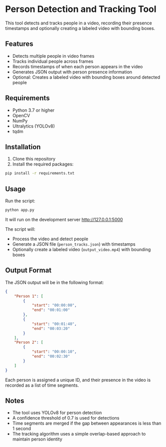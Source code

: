 # Person Detection and Tracking Tool

This tool detects and tracks people in a video, recording their presence timestamps and optionally creating a labeled video with bounding boxes.

## Features

- Detects multiple people in video frames
- Tracks individual people across frames
- Records timestamps of when each person appears in the video
- Generates JSON output with person presence information
- Optional: Creates a labeled video with bounding boxes around detected people

## Requirements

- Python 3.7 or higher
- OpenCV
- NumPy
- Ultralytics (YOLOv8)
- tqdm

## Installation

1. Clone this repository
2. Install the required packages:
```bash
pip install -r requirements.txt
```

## Usage
Run the script:
```bash
python app.py
```
It will run on the development server http://127.0.0.1:5000

The script will:
- Process the video and detect people
- Generate a JSON file (`person_tracks.json`) with timestamps
- Optionally create a labeled video (`output_video.mp4`) with bounding boxes
  

## Output Format

The JSON output will be in the following format:
```json
{
    "Person 1": [
        {
            "start": "00:00:00",
            "end": "00:01:00"
        },
        {
            "start": "00:01:40",
            "end": "00:03:20"
        }
    ],
    "Person 2": [
        {
            "start": "00:00:10",
            "end": "00:02:30"
        }
    ]
}
```

Each person is assigned a unique ID, and their presence in the video is recorded as a list of time segments.

## Notes

- The tool uses YOLOv8 for person detection
- A confidence threshold of 0.7 is used for detections
- Time segments are merged if the gap between appearances is less than 1 second
- The tracking algorithm uses a simple overlap-based approach to maintain person identity 
